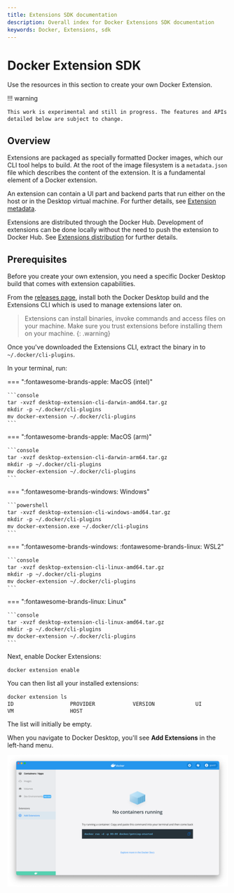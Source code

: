 ```yaml
---
title: Extensions SDK documentation
description: Overall index for Docker Extensions SDK documentation
keywords: Docker, Extensions, sdk
---
```


# Docker Extension SDK

Use the resources in this section to create your own Docker Extension.

!!! warning

    This work is experimental and still in progress. The features and APIs detailed below are subject to change.

## Overview

Extensions are packaged as specially formatted Docker images, which our CLI tool helps to build. At the root of the image filesystem is a `metadata.json` file which describes the content of the extension. It is a fundamental element of a Docker extension. 

An extension can contain a UI part and backend parts that run either on the host or in the Desktop virtual machine. For further details, see [Extension metadata](extensions/METADATA.md).

Extensions are distributed through the Docker Hub.
Development of extensions can be done locally without the need to push the extension to Docker Hub. See [Extensions distribution](extensions/DISTRIBUTION.md) for further details. 

## Prerequisites

Before you create your own extension, you need a specific Docker Desktop build that comes with extension capabilities. 

From the [releases page](https://github.com/docker/extensions-sdk/releases/latest), install both the Docker Desktop build and the Extensions CLI which is used to manage extensions later on.

> Extensions can install binaries, invoke commands and access files on your machine. Make sure you trust extensions before installing them on your machine.
> {: .warning}

Once you've downloaded the Extensions CLI, extract the binary in to `~/.docker/cli-plugins`.

In your terminal, run: 

=== ":fontawesome-brands-apple: MacOS (intel)"

  

    ```console
    tar -xvzf desktop-extension-cli-darwin-amd64.tar.gz
    mkdir -p ~/.docker/cli-plugins
    mv docker-extension ~/.docker/cli-plugins
    ```

=== ":fontawesome-brands-apple: MacOS (arm)"



    ```console
    tar -xvzf desktop-extension-cli-darwin-arm64.tar.gz
    mkdir -p ~/.docker/cli-plugins
    mv docker-extension ~/.docker/cli-plugins
    ```

=== ":fontawesome-brands-windows: Windows"

    

    ```powershell
    tar -xvzf desktop-extension-cli-windows-amd64.tar.gz
    mkdir -p ~/.docker/cli-plugins
    mv docker-extension.exe ~/.docker/cli-plugins
    ```

=== ":fontawesome-brands-windows: :fontawesome-brands-linux: WSL2"

   

    ```console
    tar -xvzf desktop-extension-cli-linux-amd64.tar.gz
    mkdir -p ~/.docker/cli-plugins
    mv docker-extension ~/.docker/cli-plugins
    ```

=== ":fontawesome-brands-linux: Linux"

    

    ```console
    tar -xvzf desktop-extension-cli-linux-amd64.tar.gz
    mkdir -p ~/.docker/cli-plugins
    mv docker-extension ~/.docker/cli-plugins
    ```

Next, enable Docker Extensions: 

```console
docker extension enable
```

You can then list all your installed extensions:

```console
docker extension ls
ID                  PROVIDER            VERSION             UI                  VM                  HOST
```

The list will initially be empty.

When you navigate to Docker Desktop, you'll see **Add Extensions** in the left-hand menu.

![Extensions enabled](images/extensions-enabled.png)
